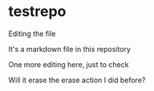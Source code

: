# testrepo

Editing the file

It's a markdown file in this repository

One more editing here, just to check

Will it erase the erase action I did before?
